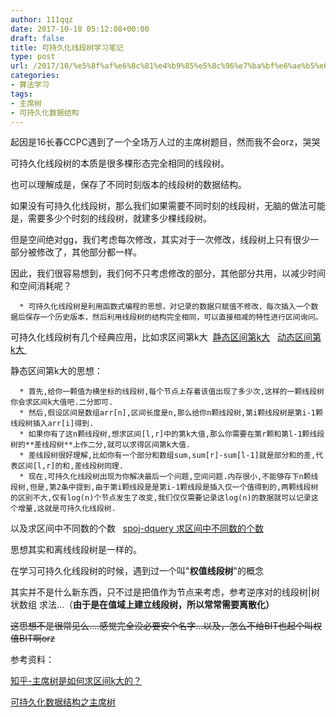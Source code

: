 ```yaml
---
author: 111qqz
date: 2017-10-18 05:12:08+00:00
draft: false
title: 可持久化线段树学习笔记
type: post
url: /2017/10/%e5%8f%af%e6%8c%81%e4%b9%85%e5%8c%96%e7%ba%bf%e6%ae%b5%e6%a0%91%e5%ad%a6%e4%b9%a0%e7%ac%94%e8%ae%b0/
categories:
- 算法学习
tags:
- 主席树
- 可持久化数据结构
---
```


起因是16长春CCPC遇到了一个全场万人过的主席树题目，然而我不会orz，哭哭

可持久化线段树的本质是很多棵形态完全相同的线段树。

也可以理解成是，保存了不同时刻版本的线段树的数据结构。

如果没有可持久化线段树，那么我们如果需要不同时刻的线段树，无脑的做法可能是，需要多少个时刻的线段树，就建多少棵线段树。

但是空间绝对gg，我们考虑每次修改，其实对于一次修改，线段树上只有很少一部分被修改了，其他部分都一样。

因此，我们很容易想到，我们何不只考虑修改的部分，其他部分共用，以减少时间和空间消耗呢？




      * 可持久化线段树是利用函数式编程的思想，对记录的数据只赋值不修改，每次插入一个数据后保存一个历史版本，然后利用线段树的结构完全相同，可以直接相减的特性进行区间询问。




可持久化线段树有几个经典应用，比如求区间第k大  [静态区间第k大](https://111qqz.com/wordpress/2017/10/hdu2665/)   [动态区间第k大 ](https://111qqz.com/wordpress/2017/10/bzoj1901/)

静态区间第k大的思想：










      * 首先,给你一颗值为横坐标的线段树,每个节点上存着该值出现了多少次,这样的一颗线段树你会求区间k大值吧.二分即可.
      * 然后,假设区间是数组arr[n],区间长度是n,那么给你n颗线段树,第i颗线段树是第i-1颗线段树插入arr[i]得到.
      * 如果你有了这n颗线段树,想求区间[l,r]中的第k大值,那么你需要在第r颗和第l-1颗线段树的**差线段树**上作二分,就可以求得区间第k大值.
      * 差线段树很好理解,比如你有一个部分和数组sum,sum[r]-sum[l-1]就是部分和的差,代表区间[l,r]的和,差线段树同理.
      * 现在,可持久化线段树出现为你解决最后一个问题,空间问题.内存很小,不能够存下n颗线段树,但是,第2条中提到,由于第i颗线段是是第i-1颗线段是插入仅一个值得到的,两颗线段树的区别不大,仅有log(n)个节点发生了改变,我们仅仅需要记录这log(n)的数据就可以记录这个增量,这就是可持久化线段树.








以及求区间中不同数的个数   [spoj-dquery 求区间中不同数的个数](https://111qqz.com/wordpress/2016/09/spoj-dquery/)

思想其实和离线线段树是一样的。

在学习可持久化线段树的时候，遇到过一个叫"**权值线段树**"的概念

其实并不是什么新东西，只不过是把值作为节点来考虑，参考逆序对的线段树|树状数组 求法...（**由于是在值域上建立线段树，所以常常需要离散化）**

<del>这思想不是很常见么....感觉完全没必要安个名字...以及，怎么不给BIT也起个叫权值BIT啊orz</del>





参考资料：

[知乎-主席树是如何求区间k大的？](https://www.zhihu.com/question/25959110)

[可持久化数据结构之主席树](https://blog.finaltheory.me/algorithm/Chairman-Tree.html#content-heading)




